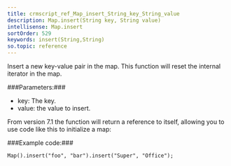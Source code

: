 ```yaml
---
title: crmscript_ref_Map_insert_String_key_String_value
description: Map.insert(String key, String value)
intellisense: Map.insert
sortOrder: 529
keywords: insert(String,String)
so.topic: reference
---
```


Insert a new key-value pair in the map. This function will reset the internal iterator in the map.



###Parameters:###


 - key: The key.
 - value: the value to insert.


From version 7.1 the function will return a reference to itself, allowing you to use code like this to initialize a map:



###Example code:###


    Map().insert("foo", "bar").insert("Super", "Office");


